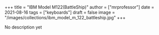 +++
title = "IBM Model M122(BattleShip)"
author = ["mrprofessor"]
date = 2021-08-16
tags = ["keyboards"]
draft = false
image = "/images/collections/ibm_model_m_122_battleship.jpg"
+++

No description yet
